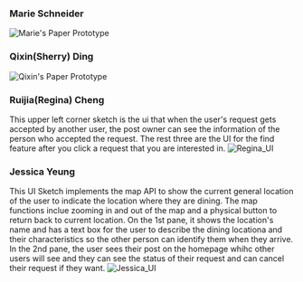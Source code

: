### Marie Schneider
![Marie's Paper Prototype](https://github.com/dingqixin/chicas/blob/meschneider-patch-1/img/userinterface/2nd/17976184_1391743137549013_1456000768_o.jpg?raw=true)

### Qixin(Sherry) Ding
![Qixin's Paper Prototype](https://github.com/dingqixin/chicas/blob/master/img/userinterface/2nd/Qixin's%20UI.jpeg)

### Ruijia(Regina) Cheng
This upper left corner sketch is the ui that when the user's request gets accepted by another user, the post owner can see the information of the person who accepted the request. The rest three are the UI for the find feature after you click a request that you are interested in. 
![Regina_UI](https://github.com/dingqixin/chicas/blob/master/img/userinterface/2nd/2103140889.jpg)

### Jessica Yeung
This UI Sketch implements the map API to show the current general location of the user to indicate the location where they are dining. The map functions inclue zooming in and out of the map and a physical button to return back to current location. On the 1st pane, it shows the location's name and has a text box for the user to describe the dining locationa and their characteristics so the other person can identify them when they arrive. In the 2nd pane, the user sees their post on the homepage whihc other users will see and they can see the status of their request and can cancel their request if they want.
![Jessica_UI](https://github.com/dingqixin/chicas/blob/master/img/userinterface/2nd/Post_UI.JPG)
